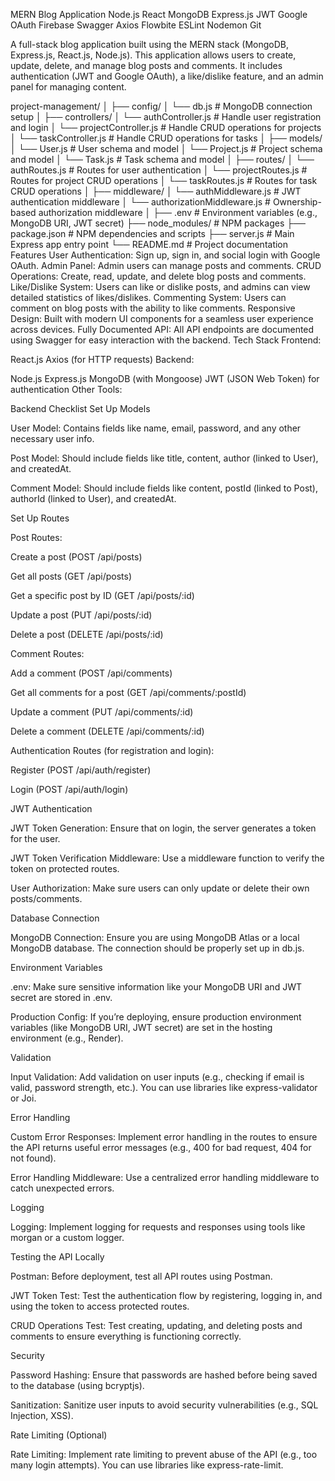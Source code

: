 MERN Blog Application
Node.js React MongoDB Express.js JWT Google OAuth Firebase Swagger Axios Flowbite ESLint Nodemon Git

A full-stack blog application built using the MERN stack (MongoDB, Express.js, React.js, Node.js). This application allows users to create, update, delete, and manage blog posts and comments. It includes authentication (JWT and Google OAuth), a like/dislike feature, and an admin panel for managing content.

project-management/
│
├── config/
│   └── db.js                    # MongoDB connection setup
│
├── controllers/
│   └── authController.js         # Handle user registration and login
│   └── projectController.js      # Handle CRUD operations for projects
│   └── taskController.js         # Handle CRUD operations for tasks
│
├── models/
│   └── User.js                  # User schema and model
│   └── Project.js               # Project schema and model
│   └── Task.js                  # Task schema and model
│
├── routes/
│   └── authRoutes.js            # Routes for user authentication
│   └── projectRoutes.js         # Routes for project CRUD operations
│   └── taskRoutes.js            # Routes for task CRUD operations
│
├── middleware/
│   └── authMiddleware.js        # JWT authentication middleware
│   └── authorizationMiddleware.js # Ownership-based authorization middleware
│
├── .env                         # Environment variables (e.g., MongoDB URI, JWT secret)
├── node_modules/                # NPM packages
├── package.json                 # NPM dependencies and scripts
├── server.js                    # Main Express app entry point
└── README.md                    # Project documentation
Features
User Authentication: Sign up, sign in, and social login with Google OAuth.
Admin Panel: Admin users can manage posts and comments.
CRUD Operations: Create, read, update, and delete blog posts and comments.
Like/Dislike System: Users can like or dislike posts, and admins can view detailed statistics of likes/dislikes.
Commenting System: Users can comment on blog posts with the ability to like comments.
Responsive Design: Built with modern UI components for a seamless user experience across devices.
Fully Documented API: All API endpoints are documented using Swagger for easy interaction with the backend.
Tech Stack
Frontend:

React.js
Axios (for HTTP requests)
Backend:

Node.js
Express.js
MongoDB (with Mongoose)
JWT (JSON Web Token) for authentication
Other Tools:

Backend Checklist
Set Up Models

 User Model: Contains fields like name, email, password, and any other necessary user info.

 Post Model: Should include fields like title, content, author (linked to User), and createdAt.

 Comment Model: Should include fields like content, postId (linked to Post), authorId (linked to User), and createdAt.

Set Up Routes

 Post Routes:

 Create a post (POST /api/posts)

 Get all posts (GET /api/posts)

 Get a specific post by ID (GET /api/posts/:id)

 Update a post (PUT /api/posts/:id)

 Delete a post (DELETE /api/posts/:id)

 Comment Routes:

 Add a comment (POST /api/comments)

 Get all comments for a post (GET /api/comments/:postId)

 Update a comment (PUT /api/comments/:id)

 Delete a comment (DELETE /api/comments/:id)

 Authentication Routes (for registration and login):

 Register (POST /api/auth/register)

 Login (POST /api/auth/login)

JWT Authentication

 JWT Token Generation: Ensure that on login, the server generates a token for the user.

 JWT Token Verification Middleware: Use a middleware function to verify the token on protected routes.

 User Authorization: Make sure users can only update or delete their own posts/comments.

Database Connection

 MongoDB Connection: Ensure you are using MongoDB Atlas or a local MongoDB database. The connection should be properly set up in db.js.

Environment Variables

 .env: Make sure sensitive information like your MongoDB URI and JWT secret are stored in .env.

 Production Config: If you’re deploying, ensure production environment variables (like MongoDB URI, JWT secret) are set in the hosting environment (e.g., Render).

Validation

 Input Validation: Add validation on user inputs (e.g., checking if email is valid, password strength, etc.). You can use libraries like express-validator or Joi.

Error Handling

 Custom Error Responses: Implement error handling in the routes to ensure the API returns useful error messages (e.g., 400 for bad request, 404 for not found).

 Error Handling Middleware: Use a centralized error handling middleware to catch unexpected errors.

Logging

 Logging: Implement logging for requests and responses using tools like morgan or a custom logger.

Testing the API Locally

 Postman: Before deployment, test all API routes using Postman.

 JWT Token Test: Test the authentication flow by registering, logging in, and using the token to access protected routes.

 CRUD Operations Test: Test creating, updating, and deleting posts and comments to ensure everything is functioning correctly.

Security

 Password Hashing: Ensure that passwords are hashed before being saved to the database (using bcryptjs).

 Sanitization: Sanitize user inputs to avoid security vulnerabilities (e.g., SQL Injection, XSS).

Rate Limiting (Optional)

 Rate Limiting: Implement rate limiting to prevent abuse of the API (e.g., too many login attempts). You can use libraries like express-rate-limit.

